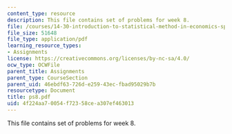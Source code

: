 ```yaml
---
content_type: resource
description: This file contains set of problems for week 8.
file: /courses/14-30-introduction-to-statistical-method-in-economics-spring-2006/4f224aa70054f72358cea307ef463013_ps8.pdf
file_size: 51648
file_type: application/pdf
learning_resource_types:
- Assignments
license: https://creativecommons.org/licenses/by-nc-sa/4.0/
ocw_type: OCWFile
parent_title: Assignments
parent_type: CourseSection
parent_uid: 46ebdf63-726d-e259-43ec-fbad95029b7b
resourcetype: Document
title: ps8.pdf
uid: 4f224aa7-0054-f723-58ce-a307ef463013
---
```

This file contains set of problems for week 8.